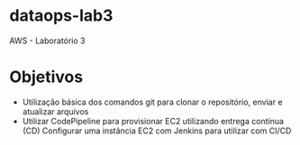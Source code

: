 # dataops-lab3
AWS - Laboratório 3

# Objetivos
<ul>
  <li>
    Utilização básica dos comandos git para clonar o repositório, enviar e atualizar arquivos
  <li>
  Utilizar CodePipeline para provisionar EC2 utilizando entrega contínua (CD)
  Configurar uma instância EC2 com Jenkins para utilizar com CI/CD
  </li>
</ul>
